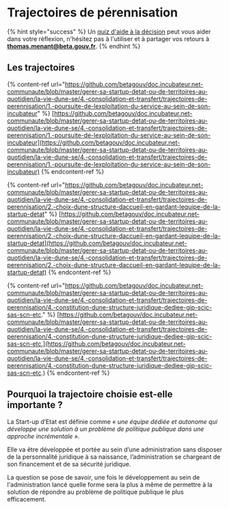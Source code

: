 # Trajectoires de pérennisation

{% hint style="success" %}
Un [quiz d'aide à la décision](https://startupdetat.typeform.com/to/N6rXqwFF) peut vous aider dans votre réflexion, n'hésitez pas à l'utiliser et à partager vos retours à **thomas.menant@beta.gouv.fr**.
{% endhint %}

## Les trajectoires

{% content-ref url="https://github.com/betagouv/doc.incubateur.net-communaute/blob/master/gerer-sa-startup-detat-ou-de-territoires-au-quotidien/la-vie-dune-se/4.-consolidation-et-transfert/trajectoires-de-perennisation/1.-poursuite-de-lexploitation-du-service-au-sein-de-son-incubateur" %}
[https://github.com/betagouv/doc.incubateur.net-communaute/blob/master/gerer-sa-startup-detat-ou-de-territoires-au-quotidien/la-vie-dune-se/4.-consolidation-et-transfert/trajectoires-de-perennisation/1.-poursuite-de-lexploitation-du-service-au-sein-de-son-incubateur](https://github.com/betagouv/doc.incubateur.net-communaute/blob/master/gerer-sa-startup-detat-ou-de-territoires-au-quotidien/la-vie-dune-se/4.-consolidation-et-transfert/trajectoires-de-perennisation/1.-poursuite-de-lexploitation-du-service-au-sein-de-son-incubateur)
{% endcontent-ref %}

{% content-ref url="https://github.com/betagouv/doc.incubateur.net-communaute/blob/master/gerer-sa-startup-detat-ou-de-territoires-au-quotidien/la-vie-dune-se/4.-consolidation-et-transfert/trajectoires-de-perennisation/2.-choix-dune-structure-daccueil-en-gardant-lequipe-de-la-startup-detat" %}
[https://github.com/betagouv/doc.incubateur.net-communaute/blob/master/gerer-sa-startup-detat-ou-de-territoires-au-quotidien/la-vie-dune-se/4.-consolidation-et-transfert/trajectoires-de-perennisation/2.-choix-dune-structure-daccueil-en-gardant-lequipe-de-la-startup-detat](https://github.com/betagouv/doc.incubateur.net-communaute/blob/master/gerer-sa-startup-detat-ou-de-territoires-au-quotidien/la-vie-dune-se/4.-consolidation-et-transfert/trajectoires-de-perennisation/2.-choix-dune-structure-daccueil-en-gardant-lequipe-de-la-startup-detat)
{% endcontent-ref %}

{% content-ref url="https://github.com/betagouv/doc.incubateur.net-communaute/blob/master/gerer-sa-startup-detat-ou-de-territoires-au-quotidien/la-vie-dune-se/4.-consolidation-et-transfert/trajectoires-de-perennisation/4.-constitution-dune-structure-juridique-dediee-gip-scic-sas-scn-etc." %}
[https://github.com/betagouv/doc.incubateur.net-communaute/blob/master/gerer-sa-startup-detat-ou-de-territoires-au-quotidien/la-vie-dune-se/4.-consolidation-et-transfert/trajectoires-de-perennisation/4.-constitution-dune-structure-juridique-dediee-gip-scic-sas-scn-etc.](https://github.com/betagouv/doc.incubateur.net-communaute/blob/master/gerer-sa-startup-detat-ou-de-territoires-au-quotidien/la-vie-dune-se/4.-consolidation-et-transfert/trajectoires-de-perennisation/4.-constitution-dune-structure-juridique-dediee-gip-scic-sas-scn-etc.)
{% endcontent-ref %}

## Pourquoi la trajectoire choisie est-elle importante ?

La Start-up d’Etat est définie comme _« une équipe dédiée et autonome qui développe une solution à un problème de politique publique dans une approche incrémentale »_.

Elle va être développée et portée au sein d’une administration sans disposer de la personnalité juridique à sa naissance, l’administration se chargeant de son financement et de sa sécurité juridique.

La question se pose de savoir, une fois le développement au sein de l'administration lancé quelle forme sera la plus à même de permettre à la solution de répondre au problème de politique publique le plus efficacement.

